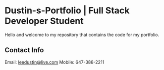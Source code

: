 # Dustin-s-Portfolio  |  Full Stack Developer Student

Hello and welcome to my repository that contains the code for my portfolio. 







## Contact Info

Email: leedustin@live.com
Mobile: 647-388-2211


